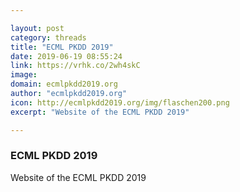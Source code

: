 ```yaml
---

layout: post
category: threads
title: "ECML PKDD 2019"
date: 2019-06-19 08:55:24
link: https://vrhk.co/2wh4skC
image: 
domain: ecmlpkdd2019.org
author: "ecmlpkdd2019.org"
icon: http://ecmlpkdd2019.org/img/flaschen200.png
excerpt: "Website of the ECML PKDD 2019"

---
```


### ECML PKDD 2019

Website of the ECML PKDD 2019